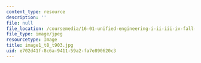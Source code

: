 ```yaml
---
content_type: resource
description: ''
file: null
file_location: /coursemedia/16-01-unified-engineering-i-ii-iii-iv-fall-2005-spring-2006/e702d41f8c6a941159a2fa7e890620c3_image1_t8_t903.jpg
file_type: image/jpeg
resourcetype: Image
title: image1_t8_t903.jpg
uid: e702d41f-8c6a-9411-59a2-fa7e890620c3
---
```

